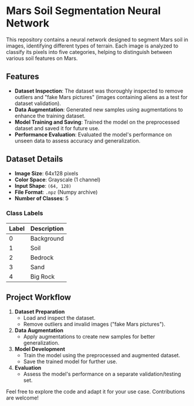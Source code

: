 # Mars Soil Segmentation Neural Network  

This repository contains a neural network designed to segment Mars soil in images, identifying different types of terrain. Each image is analyzed to classify its pixels into five categories, helping to distinguish between various soil features on Mars.  

## Features  
- **Dataset Inspection**: The dataset was thoroughly inspected to remove outliers and "fake Mars pictures" (images containing aliens as a test for dataset validation).  
- **Data Augmentation**: Generated new samples using augmentations to enhance the training dataset.  
- **Model Training and Saving**: Trained the model on the preprocessed dataset and saved it for future use.  
- **Performance Evaluation**: Evaluated the model's performance on unseen data to assess accuracy and generalization.  

## Dataset Details  
- **Image Size**: 64x128 pixels  
- **Color Space**: Grayscale (1 channel)  
- **Input Shape**: `(64, 128)`  
- **File Format**: `.npz` (Numpy archive)  
- **Number of Classes**: 5  

### Class Labels  
| Label | Description   |  
|-------|---------------|  
| 0     | Background    |  
| 1     | Soil          |  
| 2     | Bedrock       |  
| 3     | Sand          |  
| 4     | Big Rock      |  

## Project Workflow  
1. **Dataset Preparation**  
   - Load and inspect the dataset.  
   - Remove outliers and invalid images ("fake Mars pictures").  
2. **Data Augmentation**  
   - Apply augmentations to create new samples for better generalization.  
3. **Model Development**  
   - Train the model using the preprocessed and augmented dataset.  
   - Save the trained model for further use.  
4. **Evaluation**  
   - Assess the model's performance on a separate validation/testing set.  

Feel free to explore the code and adapt it for your use case. Contributions are welcome!  
